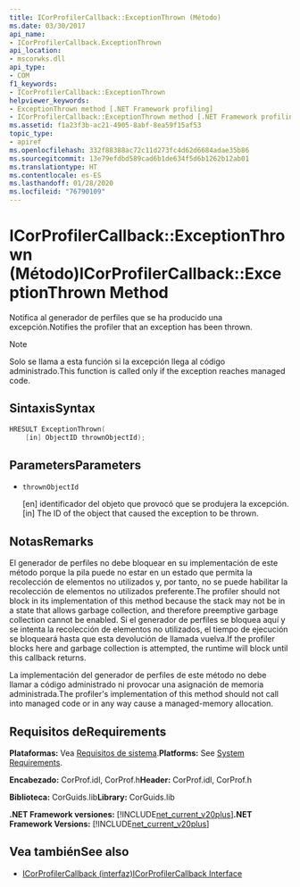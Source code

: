 ```yaml
---
title: ICorProfilerCallback::ExceptionThrown (Método)
ms.date: 03/30/2017
api_name:
- ICorProfilerCallback.ExceptionThrown
api_location:
- mscorwks.dll
api_type:
- COM
f1_keywords:
- ICorProfilerCallback::ExceptionThrown
helpviewer_keywords:
- ExceptionThrown method [.NET Framework profiling]
- ICorProfilerCallback::ExceptionThrown method [.NET Framework profiling]
ms.assetid: f1a23f3b-ac21-4905-8abf-8ea59f15af53
topic_type:
- apiref
ms.openlocfilehash: 332f88388ac72c11d273fc4d62d6684adae35b86
ms.sourcegitcommit: 13e79efdbd589cad6b1de634f5d6b1262b12ab01
ms.translationtype: HT
ms.contentlocale: es-ES
ms.lasthandoff: 01/28/2020
ms.locfileid: "76790109"
---
```

# <a name="icorprofilercallbackexceptionthrown-method"></a><span data-ttu-id="7c7dc-102">ICorProfilerCallback::ExceptionThrown (Método)</span><span class="sxs-lookup"><span data-stu-id="7c7dc-102">ICorProfilerCallback::ExceptionThrown Method</span></span>
<span data-ttu-id="7c7dc-103">Notifica al generador de perfiles que se ha producido una excepción.</span><span class="sxs-lookup"><span data-stu-id="7c7dc-103">Notifies the profiler that an exception has been thrown.</span></span>  
  
> [!NOTE]
> <span data-ttu-id="7c7dc-104">Solo se llama a esta función si la excepción llega al código administrado.</span><span class="sxs-lookup"><span data-stu-id="7c7dc-104">This function is called only if the exception reaches managed code.</span></span>  
  
## <a name="syntax"></a><span data-ttu-id="7c7dc-105">Sintaxis</span><span class="sxs-lookup"><span data-stu-id="7c7dc-105">Syntax</span></span>  
  
```cpp  
HRESULT ExceptionThrown(  
    [in] ObjectID thrownObjectId);  
```  
  
## <a name="parameters"></a><span data-ttu-id="7c7dc-106">Parameters</span><span class="sxs-lookup"><span data-stu-id="7c7dc-106">Parameters</span></span>

- `thrownObjectId`

  <span data-ttu-id="7c7dc-107">\[en] identificador del objeto que provocó que se produjera la excepción.</span><span class="sxs-lookup"><span data-stu-id="7c7dc-107">\[in] The ID of the object that caused the exception to be thrown.</span></span>
  
## <a name="remarks"></a><span data-ttu-id="7c7dc-108">Notas</span><span class="sxs-lookup"><span data-stu-id="7c7dc-108">Remarks</span></span>  
 <span data-ttu-id="7c7dc-109">El generador de perfiles no debe bloquear en su implementación de este método porque la pila puede no estar en un estado que permita la recolección de elementos no utilizados y, por tanto, no se puede habilitar la recolección de elementos no utilizados preferente.</span><span class="sxs-lookup"><span data-stu-id="7c7dc-109">The profiler should not block in its implementation of this method because the stack may not be in a state that allows garbage collection, and therefore preemptive garbage collection cannot be enabled.</span></span> <span data-ttu-id="7c7dc-110">Si el generador de perfiles se bloquea aquí y se intenta la recolección de elementos no utilizados, el tiempo de ejecución se bloqueará hasta que esta devolución de llamada vuelva.</span><span class="sxs-lookup"><span data-stu-id="7c7dc-110">If the profiler blocks here and garbage collection is attempted, the runtime will block until this callback returns.</span></span>  
  
 <span data-ttu-id="7c7dc-111">La implementación del generador de perfiles de este método no debe llamar a código administrado ni provocar una asignación de memoria administrada.</span><span class="sxs-lookup"><span data-stu-id="7c7dc-111">The profiler's implementation of this method should not call into managed code or in any way cause a managed-memory allocation.</span></span>  
  
## <a name="requirements"></a><span data-ttu-id="7c7dc-112">Requisitos de</span><span class="sxs-lookup"><span data-stu-id="7c7dc-112">Requirements</span></span>  
 <span data-ttu-id="7c7dc-113">**Plataformas:** Vea [Requisitos de sistema](../../../../docs/framework/get-started/system-requirements.md).</span><span class="sxs-lookup"><span data-stu-id="7c7dc-113">**Platforms:** See [System Requirements](../../../../docs/framework/get-started/system-requirements.md).</span></span>  
  
 <span data-ttu-id="7c7dc-114">**Encabezado:** CorProf.idl, CorProf.h</span><span class="sxs-lookup"><span data-stu-id="7c7dc-114">**Header:** CorProf.idl, CorProf.h</span></span>  
  
 <span data-ttu-id="7c7dc-115">**Biblioteca:** CorGuids.lib</span><span class="sxs-lookup"><span data-stu-id="7c7dc-115">**Library:** CorGuids.lib</span></span>  
  
 <span data-ttu-id="7c7dc-116">**.NET Framework versiones:** [!INCLUDE[net_current_v20plus](../../../../includes/net-current-v20plus-md.md)]</span><span class="sxs-lookup"><span data-stu-id="7c7dc-116">**.NET Framework Versions:** [!INCLUDE[net_current_v20plus](../../../../includes/net-current-v20plus-md.md)]</span></span>  
  
## <a name="see-also"></a><span data-ttu-id="7c7dc-117">Vea también</span><span class="sxs-lookup"><span data-stu-id="7c7dc-117">See also</span></span>

- [<span data-ttu-id="7c7dc-118">ICorProfilerCallback (interfaz)</span><span class="sxs-lookup"><span data-stu-id="7c7dc-118">ICorProfilerCallback Interface</span></span>](../../../../docs/framework/unmanaged-api/profiling/icorprofilercallback-interface.md)
